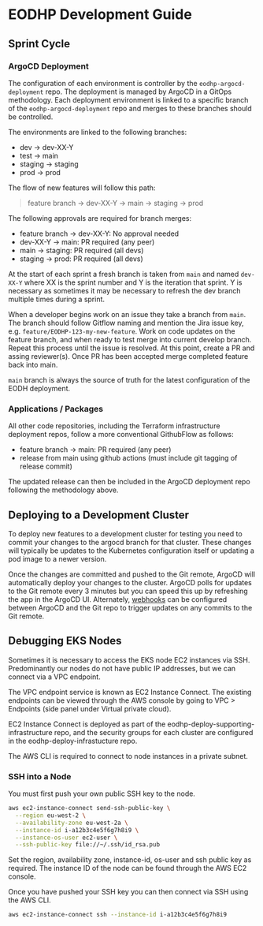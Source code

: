 # EODHP Development Guide

## Sprint Cycle

### ArgoCD Deployment

The configuration of each environment is controller by the `eodhp-argocd-deployment` repo. The deployment is managed by ArgoCD in a GitOps methodology. Each deployment environment is linked to a specific branch of the `eodhp-argocd-deployment` repo and merges to these branches should be controlled.

The environments are linked to the following branches:

- dev -> dev-XX-Y
- test -> main
- staging -> staging
- prod -> prod

The flow of new features will follow this path:

> feature branch -> dev-XX-Y -> main -> staging -> prod

The following approvals are required for branch merges:

- feature branch -> dev-XX-Y: No approval needed
- dev-XX-Y -> main: PR required (any peer)
- main -> staging: PR required (all devs)
- staging -> prod: PR required (all devs)

At the start of each sprint a fresh branch is taken from `main` and named `dev-XX-Y` where XX is the sprint number and Y is the iteration that sprint. Y is necessary as sometimes it may be necessary to refresh the dev branch multiple times during a sprint.

When a developer begins work on an issue they take a branch from `main`. The branch should follow Gitflow naming and mention the Jira issue key, e.g. `feature/EODHP-123-my-new-feature`. Work on code updates on the feature branch, and when ready to test merge into current develop branch. Repeat this process until the issue is resolved. At this point, create a PR and assing reviewer(s). Once PR has been accepted merge completed feature back into main.

`main` branch is always the source of truth for the latest configuration of the EODH deployment.

### Applications / Packages

All other code repositories, including the Terraform infrastructure deployment repos, follow a more conventional GithubFlow as follows:

- feature branch -> main: PR required (any peer)
- release from main using github actions (must include git tagging of release commit)

The updated release can then be included in the ArgoCD deployment repo following the methodology above.

## Deploying to a Development Cluster

To deploy new features to a development cluster for testing you need to commit your changes to the argocd branch for that cluster. These changes will typically be updates to the Kubernetes configuration itself or updating a pod image to a newer version.

Once the changes are committed and pushed to the Git remote, ArgoCD will automatically deploy your changes to the cluster. ArgoCD polls for updates to the Git remote every 3 minutes but you can speed this up by refreshing the app in the ArgoCD UI. Alternately, [webhooks](https://argo-cd.readthedocs.io/en/stable/operator-manual/webhook/) can be configured between ArgoCD and the Git repo to trigger updates on any commits to the Git remote.

## Debugging EKS Nodes

Sometimes it is necessary to access the EKS node EC2 instances via SSH. Predominantly our nodes do not have public IP addresses, but we can connect via a VPC endpoint.

The VPC endpoint service is known as EC2 Instance Connect. The existing endpoints can be viewed through the AWS console by going to VPC > Endpoints (side panel under Virtual private cloud).

EC2 Instance Connect is deployed as part of the eodhp-deploy-supporting-infrastructure repo, and the security groups for each cluster are configured in the eodhp-deploy-infrastucture repo.

The AWS CLI is required to connect to node instances in a private subnet.

### SSH into a Node

You must first push your own public SSH key to the node.

```bash
aws ec2-instance-connect send-ssh-public-key \
  --region eu-west-2 \
  --availability-zone eu-west-2a \
  --instance-id i-a12b3c4e5f6g7h8i9 \
  --instance-os-user ec2-user \
  --ssh-public-key file://~/.ssh/id_rsa.pub
```

Set the region, availability zone, instance-id, os-user and ssh public key as required. The instance ID of the node can be found through the AWS EC2 console.

Once you have pushed your SSH key you can then connect via SSH using the AWS CLI.

```bash
aws ec2-instance-connect ssh --instance-id i-a12b3c4e5f6g7h8i9
```

